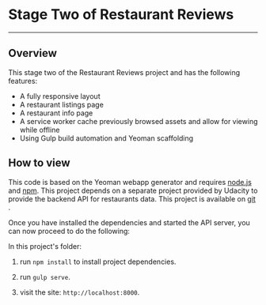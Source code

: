 # Stage Two of Restaurant Reviews
---
## Overview

This stage two of the Restaurant Reviews project and has the following features:

* A fully responsive layout
* A restaurant listings page
* A restaurant info page
* A service worker cache previously browsed assets and allow for viewing while offline
* Using Gulp build automation and Yeoman scaffolding


## How to view

This code is based on the Yeoman webapp generator and requires [node.js ](https://nodejs.org/en/download/) and [npm](https://www.npmjs.com/get-npm). This project depends on a separate project provided by Udacity to provide the backend API for restaurants data. This project is available on [git ](https://github.com/blestab/mws-restaurant-stage-2.git).

Once you have installed the dependencies and started the API server, you can now proceed to do the following:

In this project's folder:

1. run `npm install` to install project dependencies.

2. run `gulp serve`.

3. visit the site: `http://localhost:8000`.
